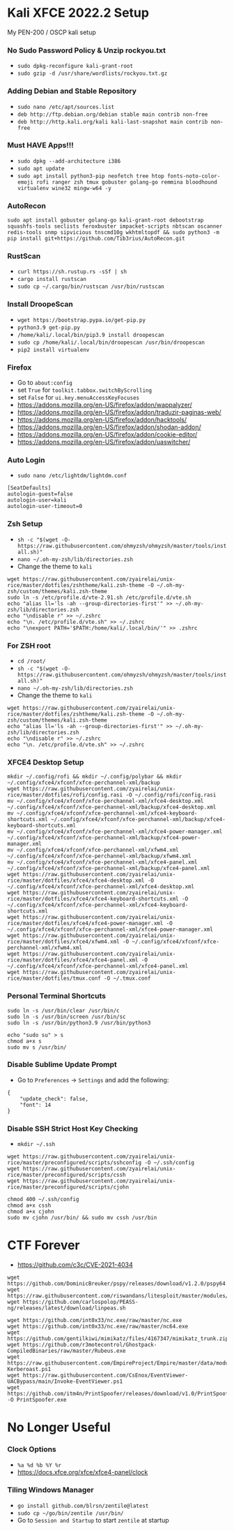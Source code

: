 # Kali XFCE 2022.2 Setup
My PEN-200 / OSCP kali setup

### No Sudo Password Policy & Unzip rockyou.txt
- `sudo dpkg-reconfigure kali-grant-root`
- `sudo gzip -d /usr/share/wordlists/rockyou.txt.gz`

### Adding Debian and Stable Repository
- `sudo nano /etc/apt/sources.list`
- `deb http://ftp.debian.org/debian stable main contrib non-free`
- `deb http://http.kali.org/kali kali-last-snapshot main contrib non-free`

### Must HAVE Apps!!!
- `sudo dpkg --add-architecture i386`
- `sudo apt update`
- `sudo apt install python3-pip neofetch tree htop fonts-noto-color-emoji rofi ranger zsh tmux gobuster golang-go remmina bloodhound virtualenv wine32 mingw-w64 -y`

### AutoRecon
```
sudo apt install gobuster golang-go kali-grant-root debootstrap squashfs-tools seclists feroxbuster impacket-scripts nbtscan oscanner redis-tools snmp sipvicious tnscmd10g wkhtmltopdf && sudo python3 -m pip install git+https://github.com/Tib3rius/AutoRecon.git
```

### RustScan
- `curl https://sh.rustup.rs -sSf | sh`
- `cargo install rustscan`
- `sudo cp ~/.cargo/bin/rustscan /usr/bin/rustscan`

### Install DroopeScan
- `wget https://bootstrap.pypa.io/get-pip.py`
- `python3.9 get-pip.py`
- `/home/kali/.local/bin/pip3.9 install droopescan`
- `sudo cp /home/kali/.local/bin/droopescan /usr/bin/droopescan`
- `pip2 install virtualenv`

### Firefox
- Go to `about:config`  
- set `True` for `toolkit.tabbox.switchByScrolling`
- set `False` for `ui.key.menuAccessKeyFocuses`
- https://addons.mozilla.org/en-US/firefox/addon/wappalyzer/
- https://addons.mozilla.org/en-US/firefox/addon/traduzir-paginas-web/
- https://addons.mozilla.org/en-US/firefox/addon/hacktools/
- https://addons.mozilla.org/en-US/firefox/addon/shodan-addon/
- https://addons.mozilla.org/en-US/firefox/addon/cookie-editor/
- https://addons.mozilla.org/en-US/firefox/addon/uaswitcher/

### Auto Login
- `sudo nano /etc/lightdm/lightdm.conf`
```
[SeatDefaults]
autologin-guest=false
autologin-user=kali
autologin-user-timeout=0
```

### Zsh Setup
- `sh -c "$(wget -O- https://raw.githubusercontent.com/ohmyzsh/ohmyzsh/master/tools/install.sh)"`
- `nano ~/.oh-my-zsh/lib/directories.zsh`
- Change the theme to `kali`
```
wget https://raw.githubusercontent.com/zyairelai/unix-rice/master/dotfiles/zshtheme/kali.zsh-theme -O ~/.oh-my-zsh/custom/themes/kali.zsh-theme
sudo ln -s /etc/profile.d/vte-2.91.sh /etc/profile.d/vte.sh
echo "alias ll='ls -ah --group-directories-first'" >> ~/.oh-my-zsh/lib/directories.zsh
echo "\ndisable r" >> ~/.zshrc
echo "\n. /etc/profile.d/vte.sh" >> ~/.zshrc
echo "\nexport PATH='$PATH:/home/kali/.local/bin/'" >> .zshrc
```

### For ZSH root
- `cd /root/`
- `sh -c "$(wget -O- https://raw.githubusercontent.com/ohmyzsh/ohmyzsh/master/tools/install.sh)"`
- `nano ~/.oh-my-zsh/lib/directories.zsh`
- Change the theme to `kali`
```
wget https://raw.githubusercontent.com/zyairelai/unix-rice/master/dotfiles/zshtheme/kali.zsh-theme -O ~/.oh-my-zsh/custom/themes/kali.zsh-theme
echo "alias ll='ls -ah --group-directories-first'" >> ~/.oh-my-zsh/lib/directories.zsh
echo "\ndisable r" >> ~/.zshrc
echo "\n. /etc/profile.d/vte.sh" >> ~/.zshrc
```

### XFCE4 Desktop Setup
```
mkdir ~/.config/rofi && mkdir ~/.config/polybar && mkdir ~/.config/xfce4/xfconf/xfce-perchannel-xml/backup
wget https://raw.githubusercontent.com/zyairelai/unix-rice/master/dotfiles/rofi/config.rasi -O ~/.config/rofi/config.rasi
mv ~/.config/xfce4/xfconf/xfce-perchannel-xml/xfce4-desktop.xml ~/.config/xfce4/xfconf/xfce-perchannel-xml/backup/xfce4-desktop.xml
mv ~/.config/xfce4/xfconf/xfce-perchannel-xml/xfce4-keyboard-shortcuts.xml ~/.config/xfce4/xfconf/xfce-perchannel-xml/backup/xfce4-keyboard-shortcuts.xml
mv ~/.config/xfce4/xfconf/xfce-perchannel-xml/xfce4-power-manager.xml ~/.config/xfce4/xfconf/xfce-perchannel-xml/backup/xfce4-power-manager.xml
mv ~/.config/xfce4/xfconf/xfce-perchannel-xml/xfwm4.xml ~/.config/xfce4/xfconf/xfce-perchannel-xml/backup/xfwm4.xml
mv ~/.config/xfce4/xfconf/xfce-perchannel-xml/xfce4-panel.xml ~/.config/xfce4/xfconf/xfce-perchannel-xml/backup/xfce4-panel.xml
wget https://raw.githubusercontent.com/zyairelai/unix-rice/master/dotfiles/xfce4/xfce4-desktop.xml -O ~/.config/xfce4/xfconf/xfce-perchannel-xml/xfce4-desktop.xml
wget https://raw.githubusercontent.com/zyairelai/unix-rice/master/dotfiles/xfce4/xfce4-keyboard-shortcuts.xml -O ~/.config/xfce4/xfconf/xfce-perchannel-xml/xfce4-keyboard-shortcuts.xml
wget https://raw.githubusercontent.com/zyairelai/unix-rice/master/dotfiles/xfce4/xfce4-power-manager.xml -O ~/.config/xfce4/xfconf/xfce-perchannel-xml/xfce4-power-manager.xml
wget https://raw.githubusercontent.com/zyairelai/unix-rice/master/dotfiles/xfce4/xfwm4.xml -O ~/.config/xfce4/xfconf/xfce-perchannel-xml/xfwm4.xml
wget https://raw.githubusercontent.com/zyairelai/unix-rice/master/dotfiles/xfce4/xfce4-panel.xml -O ~/.config/xfce4/xfconf/xfce-perchannel-xml/xfce4-panel.xml
wget https://raw.githubusercontent.com/zyairelai/unix-rice/master/dotfiles/tmux.conf -O ~/.tmux.conf
```

### Personal Terminal Shortcuts
```
sudo ln -s /usr/bin/clear /usr/bin/c
sudo ln -s /usr/bin/screen /usr/bin/sc
sudo ln -s /usr/bin/python3.9 /usr/bin/python3

echo "sudo su" > s
chmod a+x s
sudo mv s /usr/bin/
```

### Disable Sublime Update Prompt
- Go to `Preferences` -> `Settings` and add the following:
```
{
	"update_check": false,
	"font": 14
}
```

### Disable SSH Strict Host Key Checking
- `mkdir ~/.ssh`
```
wget https://raw.githubusercontent.com/zyairelai/unix-rice/master/preconfigured/scripts/sshconfig -O ~/.ssh/config
wget https://raw.githubusercontent.com/zyairelai/unix-rice/master/preconfigured/scripts/cssh
wget https://raw.githubusercontent.com/zyairelai/unix-rice/master/preconfigured/scripts/cjohn
```
```
chmod 400 ~/.ssh/config
chmod a+x cssh
chmod a+x cjohn
sudo mv cjohn /usr/bin/ && sudo mv cssh /usr/bin
```

# CTF Forever
- https://github.com/c3c/CVE-2021-4034
```
wget https://github.com/DominicBreuker/pspy/releases/download/v1.2.0/pspy64
wget https://raw.githubusercontent.com/riswandans/litesploit/master/modules/exploits/linux/localroot/overlayfs.c
wget https://github.com/carlospolop/PEASS-ng/releases/latest/download/linpeas.sh
```
```
wget https://github.com/int0x33/nc.exe/raw/master/nc.exe
wget https://github.com/int0x33/nc.exe/raw/master/nc64.exe
wget https://github.com/gentilkiwi/mimikatz/files/4167347/mimikatz_trunk.zip
wget https://github.com/r3motecontrol/Ghostpack-CompiledBinaries/raw/master/Rubeus.exe
wget https://raw.githubusercontent.com/EmpireProject/Empire/master/data/module_source/credentials/Invoke-Kerberoast.ps1
wget https://raw.githubusercontent.com/CsEnox/EventViewer-UACBypass/main/Invoke-EventViewer.ps1
wget https://github.com/itm4n/PrintSpoofer/releases/download/v1.0/PrintSpoofer64.exe -O PrintSpoofer.exe
```

# No Longer Useful

### Clock Options
- `%a %d %b %Y %r`
- https://docs.xfce.org/xfce/xfce4-panel/clock

### Tiling Windows Manager 
- `go install github.com/blrsn/zentile@latest`
- `sudo cp ~/go/bin/zentile /usr/bin/`
- Go to `Session and Startup` to start `zentile` at startup
